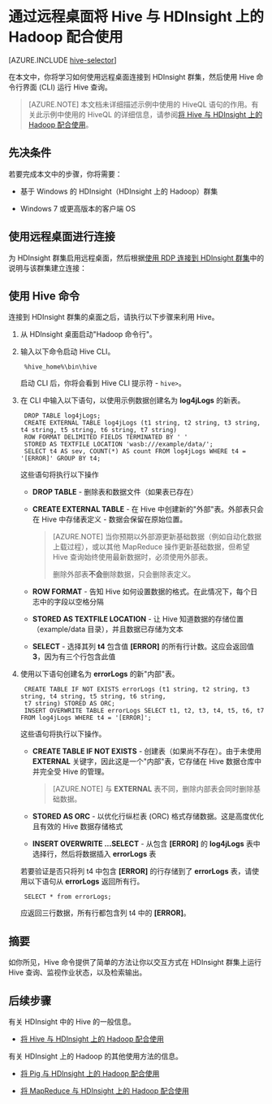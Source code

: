 <properties
   pageTitle="在 HDInsight 中使用 Hadoop Hive | Azure"
   description="了解如何通过远程桌面将 Hive 与 HDInsight 配合使用。"
   services="hdinsight"
   documentationCenter=""
   authors="Blackmist"
   manager="paulettm"
   editor="cgronlun"/>
<tags ms.service="hdinsight"
    ms.date="04/03/2015"
    wacn.date="04/15/2015"
    />


# 通过远程桌面将 Hive 与 HDInsight 上的 Hadoop 配合使用

[AZURE.INCLUDE [hive-selector](../includes/hdinsight-selector-use-hive.md)]

在本文中，你将学习如何使用远程桌面连接到 HDInsight 群集，然后使用 Hive 命令行界面 (CLI) 运行 Hive 查询。

> [AZURE.NOTE] 本文档未详细描述示例中使用的 HiveQL 语句的作用。有关此示例中使用的 HiveQL 的详细信息，请参阅<a href="/documentation/articles/hdinsight-use-hive/" target="_blank">将 Hive 与 HDInsight 上的 Hadoop 配合使用</a>。

## <a id="prereq"></a>先决条件

若要完成本文中的步骤，你将需要：

* 基于 Windows 的 HDInsight（HDInsight 上的 Hadoop）群集

* Windows 7 或更高版本的客户端 OS

## <a id="connect"></a>使用远程桌面进行连接

为 HDInsight 群集启用远程桌面，然后根据<a href="/documentation/articles/hdinsight-administer-use-management-portal/#rdp" target="_blank">使用 RDP 连接到 HDInsight 群集</a>中的说明与该群集建立连接：

## <a id="hive"></a>使用 Hive 命令

连接到 HDInsight 群集的桌面之后，请执行以下步骤来利用 Hive。

1. 从 HDInsight 桌面启动"Hadoop 命令行"。

2. 输入以下命令启动 Hive CLI。

        %hive_home%\bin\hive

    启动 CLI 后，你将会看到 Hive CLI 提示符 - `hive>`。

3. 在 CLI 中输入以下语句，以使用示例数据创建名为 **log4jLogs** 的新表。

        DROP TABLE log4jLogs;
        CREATE EXTERNAL TABLE log4jLogs (t1 string, t2 string, t3 string, t4 string, t5 string, t6 string, t7 string)
        ROW FORMAT DELIMITED FIELDS TERMINATED BY ' '
        STORED AS TEXTFILE LOCATION 'wasb:///example/data/';
        SELECT t4 AS sev, COUNT(*) AS count FROM log4jLogs WHERE t4 = '[ERROR]' GROUP BY t4;

    这些语句将执行以下操作

    * **DROP TABLE** - 删除表和数据文件（如果表已存在）
    
    * **CREATE EXTERNAL TABLE** - 在 Hive 中创建新的"外部"表。外部表只会在 Hive 中存储表定义 - 数据会保留在原始位置。

		> [AZURE.NOTE] 当你预期以外部源更新基础数据（例如自动化数据上载过程），或以其他 MapReduce 操作更新基础数据，但希望 Hive 查询始终使用最新数据时，必须使用外部表。
    	>
    	> 删除外部表**不会**删除数据，只会删除表定义。
    
	* **ROW FORMAT** - 告知 Hive 如何设置数据的格式。在此情况下，每个日志中的字段以空格分隔
	
    * **STORED AS TEXTFILE LOCATION** - 让 Hive 知道数据的存储位置（example/data 目录），并且数据已存储为文本
    
    * **SELECT** - 选择其列 **t4** 包含值 **[ERROR]** 的所有行计数。这应会返回值 **3**，因为有三个行包含此值


4. 使用以下语句创建名为 **errorLogs** 的新"内部"表。

        CREATE TABLE IF NOT EXISTS errorLogs (t1 string, t2 string, t3 string, t4 string, t5 string, t6 string, 
        t7 string) STORED AS ORC;
        INSERT OVERWRITE TABLE errorLogs SELECT t1, t2, t3, t4, t5, t6, t7 FROM log4jLogs WHERE t4 = '[ERROR]';

    这些语句将执行以下操作。

    * **CREATE TABLE IF NOT EXISTS** - 创建表（如果尚不存在）。由于未使用 **EXTERNAL** 关键字，因此这是一个"内部"表，它存储在 Hive 数据仓库中并完全受 Hive 的管理。
    
		> [AZURE.NOTE] 与 **EXTERNAL** 表不同，删除内部表会同时删除基础数据。
		
    * **STORED AS ORC** - 以优化行纵栏表 (ORC) 格式存储数据。这是高度优化且有效的 Hive 数据存储格式
    
    * **INSERT OVERWRITE ...SELECT** - 从包含 **[ERROR]** 的 **log4jLogs** 表中选择行，然后将数据插入 **errorLogs** 表

    若要验证是否只将列 t4 中包含 **[ERROR]** 的行存储到了 **errorLogs** 表，请使用以下语句从 **errorLogs** 返回所有行。

        SELECT * from errorLogs;

    应返回三行数据，所有行都包含列 t4 中的 **[ERROR]**。

## <a id="summary"></a>摘要

如你所见，Hive 命令提供了简单的方法让你以交互方式在 HDInsight 群集上运行 Hive 查询、监视作业状态，以及检索输出。

## <a id="nextsteps"></a>后续步骤

有关 HDInsight 中的 Hive 的一般信息。

* [将 Hive 与 HDInsight 上的 Hadoop 配合使用](/documentation/articles/hdinsight-use-hive)

有关 HDInsight 上的 Hadoop 的其他使用方法的信息。

* [将 Pig 与 HDInsight 上的 Hadoop 配合使用](/documentation/articles/hdinsight-use-pig)

* [将 MapReduce 与 HDInsight 上的 Hadoop 配合使用](/documentation/articles/hdinsight-use-mapreduce)


[1]: /documentation/articles/hdinsight-hadoop-visual-studio-tools-get-started/

[hdinsight-sdk-documentation]: http://msdn.microsoft.com/zh-cn/library/dn479185.aspx

[azure-purchase-options]: /pricing/overview/
[azure-free-trial]: /pricing/1rmb-trial/

[apache-tez]: http://tez.apache.org
[apache-hive]: http://hive.apache.org/
[apache-log4j]: http://zh.wikipedia.org/wiki/Log4j
[hive-on-tez-wiki]: https://cwiki.apache.org/confluence/display/Hive/Hive+on+Tez
[import-to-excel]: /documentation/articles/hdinsight-connect-excel-power-query/


[hdinsight-use-oozie]: /documentation/articles/hdinsight-use-oozie/
[hdinsight-analyze-flight-data]: /documentation/articles/hdinsight-analyze-flight-delay-data/



[hdinsight-storage]: /documentation/articles/hdinsight-use-blob-storage

[hdinsight-provision]: /documentation/articles/hdinsight-provision-clusters/
[hdinsight-submit-jobs]: /documentation/articles/hdinsight-submit-hadoop-jobs-programmatically/
[hdinsight-upload-data]: /documentation/articles/hdinsight-upload-data/
[hdinsight-get-started]: /documentation/articles/hdinsight-get-started/

[Powershell-install-configure]: /documentation/articles/install-configure-powershell/
[powershell-here-strings]: http://technet.microsoft.com/zh-cn/library/ee692792.aspx

[image-hdi-hive-powershell]: ./media/hdinsight-use-hive/HDI.HIVE.PowerShell.png
[img-hdi-hive-powershell-output]: ./media/hdinsight-use-hive/HDI.Hive.PowerShell.Output.png
[image-hdi-hive-architecture]: ./media/hdinsight-use-hive/HDI.Hive.Architecture.png

<!--HONumber=50-->